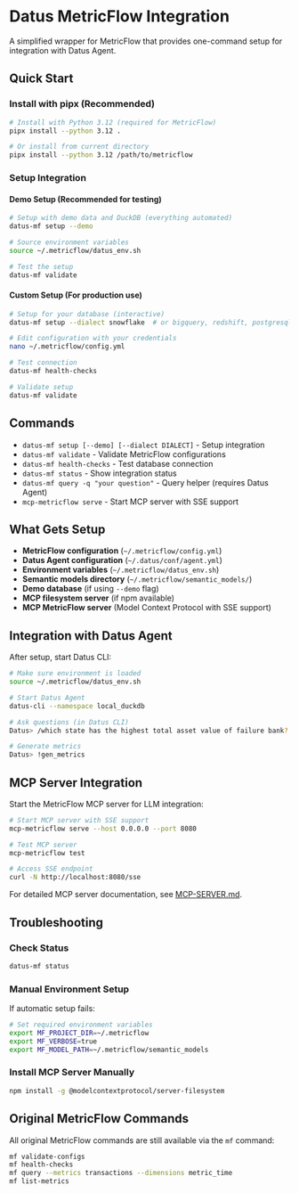 # Datus MetricFlow Integration

A simplified wrapper for MetricFlow that provides one-command setup for integration with Datus Agent.

## Quick Start

### Install with pipx (Recommended)

```bash
# Install with Python 3.12 (required for MetricFlow)
pipx install --python 3.12 .

# Or install from current directory
pipx install --python 3.12 /path/to/metricflow
```

### Setup Integration

#### Demo Setup (Recommended for testing)
```bash
# Setup with demo data and DuckDB (everything automated)
datus-mf setup --demo

# Source environment variables
source ~/.metricflow/datus_env.sh

# Test the setup
datus-mf validate
```

#### Custom Setup (For production use)
```bash
# Setup for your database (interactive)
datus-mf setup --dialect snowflake  # or bigquery, redshift, postgresql

# Edit configuration with your credentials
nano ~/.metricflow/config.yml

# Test connection
datus-mf health-checks

# Validate setup
datus-mf validate
```

## Commands

- `datus-mf setup [--demo] [--dialect DIALECT]` - Setup integration
- `datus-mf validate` - Validate MetricFlow configurations
- `datus-mf health-checks` - Test database connection
- `datus-mf status` - Show integration status
- `datus-mf query -q "your question"` - Query helper (requires Datus Agent)
- `mcp-metricflow serve` - Start MCP server with SSE support

## What Gets Setup

- **MetricFlow configuration** (`~/.metricflow/config.yml`)
- **Datus Agent configuration** (`~/.datus/conf/agent.yml`)
- **Environment variables** (`~/.metricflow/datus_env.sh`)
- **Semantic models directory** (`~/.metricflow/semantic_models/`)
- **Demo database** (if using `--demo` flag)
- **MCP filesystem server** (if npm available)
- **MCP MetricFlow server** (Model Context Protocol with SSE support)

## Integration with Datus Agent

After setup, start Datus CLI:

```bash
# Make sure environment is loaded
source ~/.metricflow/datus_env.sh

# Start Datus Agent
datus-cli --namespace local_duckdb

# Ask questions (in Datus CLI)
Datus> /which state has the highest total asset value of failure bank?

# Generate metrics
Datus> !gen_metrics
```

## MCP Server Integration

Start the MetricFlow MCP server for LLM integration:

```bash
# Start MCP server with SSE support
mcp-metricflow serve --host 0.0.0.0 --port 8080

# Test MCP server
mcp-metricflow test

# Access SSE endpoint
curl -N http://localhost:8080/sse
```

For detailed MCP server documentation, see [MCP-SERVER.md](MCP-SERVER.md).

## Troubleshooting

### Check Status
```bash
datus-mf status
```

### Manual Environment Setup
If automatic setup fails:
```bash
# Set required environment variables
export MF_PROJECT_DIR=~/.metricflow
export MF_VERBOSE=true
export MF_MODEL_PATH=~/.metricflow/semantic_models
```

### Install MCP Server Manually
```bash
npm install -g @modelcontextprotocol/server-filesystem
```

## Original MetricFlow Commands

All original MetricFlow commands are still available via the `mf` command:

```bash
mf validate-configs
mf health-checks
mf query --metrics transactions --dimensions metric_time
mf list-metrics
```
